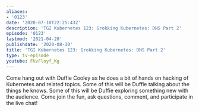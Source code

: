 ```yaml
---
aliases:
- '0123'
date: '2020-07-10T22:25:43Z'
description: 'TGI Kubernetes 123: Grokking Kubernetes: DNS Part 2'
episode: '0123'
lastmod: '2021-04-20'
publishdate: '2020-08-10'
title: 'TGI Kubernetes 123: Grokking Kubernetes: DNS Part 2'
type: tv-episode
youtube: FKvFloyf_Kg
---
```


Come hang out with Duffie Cooley as he does a bit of hands on hacking of Kubernetes and related topics. Some of this will be Duffie talking about the things he knows. Some of this will be Duffie exploring something new with the audience. Come join the fun, ask questions, comment, and participate in the live chat!